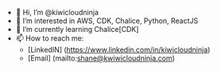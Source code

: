 - 👋 Hi, I’m @kiwicloudninja
- 👀 I’m interested in AWS, CDK, Chalice, Python, ReactJS
- 🌱 I’m currently learning Chalice[CDK]
- 📫 How to reach me:
  - [LinkedIN] (https://www.linkedin.com/in/kiwicloudninja)
  - [Email] (mailto:shane@kwiwicloudninja.com)

<!---
kiwicloudninja/kiwicloudninja is a ✨ special ✨ repository because its `README.md` (this file) appears on your GitHub profile.
You can click the Preview link to take a look at your changes.
--->

